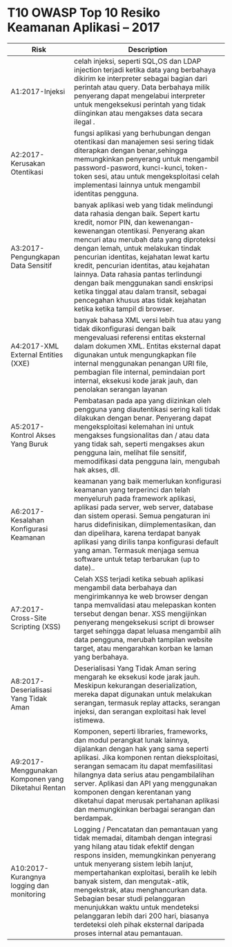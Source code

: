 # T10 OWASP Top 10 Resiko Keamanan Aplikasi – 2017

| Risk | Description | 
| -- | -- |
| A1:2017-Injeksi  | celah injeksi, seperti SQL,OS dan LDAP injection terjadi ketika data yang berbahaya dikirim ke interpreter sebagai bagian dari perintah atau query. Data berbahaya milik penyerang dapat mengelabui interpreter untuk mengeksekusi perintah yang tidak diinginkan atau mengakses data secara ilegal . |
| A2:2017- Kerusakan Otentikasi |fungsi aplikasi yang berhubungan dengan otentikasi dan manajemen sesi sering tidak diterapkan dengan benar,sehingga memungkinkan penyerang untuk mengambil password-pasword, kunci-kunci, token-token sesi, atau untuk mengeksploitasi celah implementasi lainnya untuk mengambil identitas pengguna. |
| A3:2017-Pengungkapan Data Sensitif  | banyak aplikasi web yang tidak melindungi data rahasia dengan baik. Sepert kartu kredit, nomor PIN, dan kewenangan-kewenangan otentikasi. Penyerang akan mencuri atau merubah data yang diproteksi dengan lemah, untuk melakukan tindak pencurian identitas, kejahatan lewat kartu kredit, pencurian identitas, atau kejahatan lainnya.  Data rahasia pantas terlindungi dengan baik menggunakan sandi enskripsi ketika tinggal atau dalam transit, sebagai pencegahan khusus atas tidak kejahatan ketika ketika tampil di browser. |
| A4:2017-XML External Entities (XXE) | banyak bahasa XML versi lebih tua atau yang tidak dikonfigurasi dengan baik mengevaluasi referensi entitas eksternal dalam dokumen XML. Entitas eksternal dapat digunakan untuk mengungkapkan file internal menggunakan penangan URI file, pembagian file internal, pemindaian port internal, eksekusi kode jarak jauh, dan penolakan serangan layanan|
| A5:2017-Kontrol Akses Yang Buruk| Pembatasan pada apa yang diizinkan oleh pengguna yang diautentikasi sering kali tidak dilakukan dengan benar. Penyerang dapat mengeksploitasi kelemahan ini untuk mengakses fungsionalitas dan / atau data yang tidak sah, seperti mengakses akun pengguna lain, melihat file sensitif, memodifikasi data pengguna lain, mengubah hak akses, dll.|
| A6:2017-Kesalahan Konfigurasi Keamanan | keamanan yang baik memerlukan konfigurasi keamanan yang terperinci dan telah menyeluruh pada framework aplikasi, aplikasi pada server, web server, database dan sistem operasi. Semua pengaturan ini harus didefinisikan, diimplementasikan, dan dan dipelihara, karena terdapat banyak aplikasi yang dirilis tanpa konfigurasi default yang aman. Termasuk menjaga semua software untuk tetap terbarukan (up to date)..|
| A7:2017-Cross-Site Scripting (XSS) |Celah XSS terjadi ketika sebuah aplikasi mengambil data berbahaya dan mengirimkannya ke web browser dengan tanpa memvalidasi atau melepaskan konten tersebut dengan benar. XSS mengijinkan penyerang mengeksekusi script di browser target sehingga dapat leluasa mengambil alih data pengguna, merubah tampilan website target, atau mengarahkan korban ke laman yang berbahaya.|
| A8:2017-Deserialisasi Yang Tidak Aman | Deserialisasi Yang Tidak Aman sering mengarah ke eksekusi kode jarak jauh. Meskipun kekurangan deserialization, mereka dapat digunakan untuk melakukan serangan, termasuk replay attacks, serangan injeksi, dan serangan exploitasi hak level istimewa.|
| A9:2017- Menggunakan Komponen yang Diketahui Rentan | Komponen, seperti libraries, frameworks, dan modul perangkat lunak lainnya, dijalankan dengan hak yang sama seperti aplikasi. Jika komponen rentan dieksploitasi, serangan semacam itu dapat memfasilitasi hilangnya data serius atau pengambilalihan server. Aplikasi dan API yang menggunakan komponen dengan kerentanan yang diketahui dapat merusak pertahanan aplikasi dan memungkinkan berbagai serangan dan berdampak.|
| A10:2017-Kurangnya logging dan monitoring| Logging / Pencatatan dan pemantauan yang tidak memadai, ditambah dengan integrasi yang hilang atau tidak efektif dengan respons insiden, memungkinkan penyerang untuk menyerang sistem lebih lanjut, mempertahankan exploitasi, beralih ke lebih banyak sistem, dan mengutak-atik, mengekstrak, atau menghancurkan data. Sebagian besar studi pelanggaran menunjukkan waktu untuk mendeteksi pelanggaran lebih dari 200 hari, biasanya terdeteksi oleh pihak eksternal daripada proses internal atau pemantauan.|
